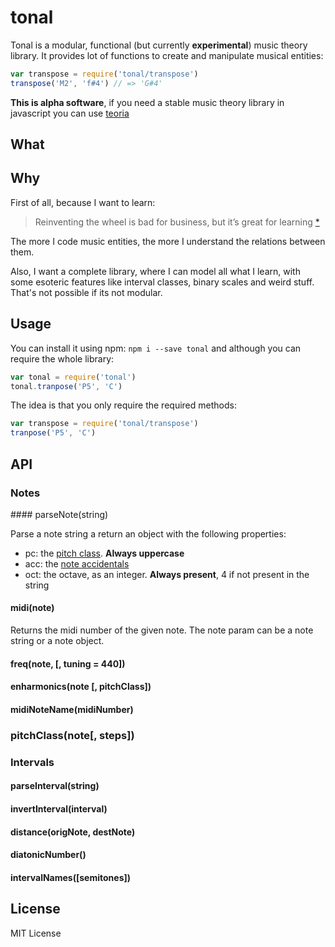 # tonal

Tonal is a modular, functional (but currently __experimental__) music theory library. It provides lot of functions to create and manipulate musical entities:

```js
var transpose = require('tonal/transpose')
transpose('M2', 'f#4') // => 'G#4'
```

__This is alpha software__, if you need a stable music theory library in javascript you can use [teoria](https://github.com/saebekassebil/teoria)

## What

## Why

First of all, because I want to learn:

> Reinventing the wheel is bad for business, but it’s great for learning
[*](http://philipwalton.com/articles/how-to-become-a-great-front-end-engineer)

The more I code music entities, the more I understand the relations between them.

Also, I want a complete library, where I can model all what I learn, with some esoteric features like interval classes, binary scales and weird stuff. That's not possible if its not modular.

## Usage

You can install it using npm: `npm i --save tonal` and although you can require the whole library:

```js
var tonal = require('tonal')
tonal.tranpose('P5', 'C')
```

The idea is that you only require the required methods:

```js
var transpose = require('tonal/transpose')
tranpose('P5', 'C')
```


## API

### Notes

#### parseNote(string)

Parse a note string a return an object with the following properties:

- pc: the [pitch class](https://en.wikipedia.org/wiki/Pitch_class). __Always uppercase__
- acc: the [note accidentals](https://en.wikipedia.org/wiki/Musical_note#Accidentals)
- oct: the octave, as an integer. __Always present__, 4 if not present in the string

#### midi(note)

Returns the midi number of the given note. The note param can be a note string or a note object.

#### freq(note, [, tuning = 440])

#### enharmonics(note [, pitchClass])

#### midiNoteName(midiNumber)

### pitchClass(note[, steps])

### Intervals

#### parseInterval(string)

#### invertInterval(interval)

#### distance(origNote, destNote)

#### diatonicNumber()

#### intervalNames([semitones])


## License

MIT License
